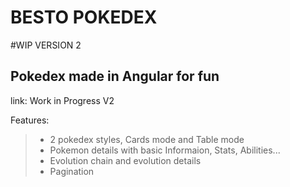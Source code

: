 # BESTO POKEDEX 
#WIP VERSION 2


## Pokedex made in Angular for fun

link: Work in Progress V2

Features:
>* 2 pokedex styles, Cards mode and Table mode
>* Pokemon details with basic Informaion, Stats, Abilities...
>* Evolution chain and evolution details
>* Pagination
